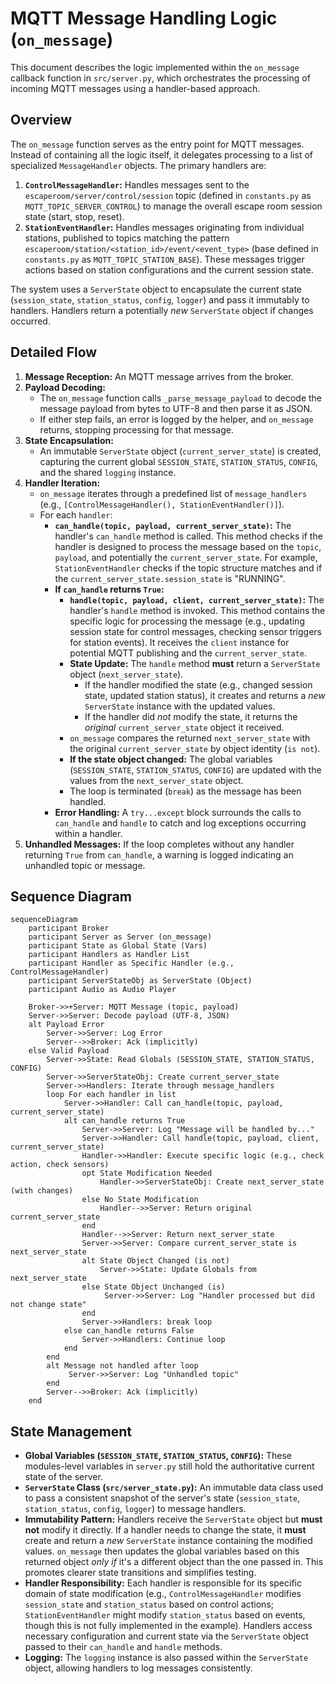 # MQTT Message Handling Logic (`on_message`)

This document describes the logic implemented within the `on_message` callback function in `src/server.py`, which orchestrates the processing of incoming MQTT messages using a handler-based approach.

## Overview

The `on_message` function serves as the entry point for MQTT messages. Instead of containing all the logic itself, it delegates processing to a list of specialized `MessageHandler` objects. The primary handlers are:

1.  **`ControlMessageHandler`:** Handles messages sent to the `escaperoom/server/control/session` topic (defined in `constants.py` as `MQTT_TOPIC_SERVER_CONTROL`) to manage the overall escape room session state (start, stop, reset).
2.  **`StationEventHandler`:** Handles messages originating from individual stations, published to topics matching the pattern `escaperoom/station/<station_id>/event/<event_type>` (base defined in `constants.py` as `MQTT_TOPIC_STATION_BASE`). These messages trigger actions based on station configurations and the current session state.

The system uses a `ServerState` object to encapsulate the current state (`session_state`, `station_status`, `config`, `logger`) and pass it immutably to handlers. Handlers return a potentially *new* `ServerState` object if changes occurred.

## Detailed Flow

1.  **Message Reception:** An MQTT message arrives from the broker.
2.  **Payload Decoding:**
    *   The `on_message` function calls `_parse_message_payload` to decode the message payload from bytes to UTF-8 and then parse it as JSON.
    *   If either step fails, an error is logged by the helper, and `on_message` returns, stopping processing for that message.
3.  **State Encapsulation:**
    *   An immutable `ServerState` object (`current_server_state`) is created, capturing the current global `SESSION_STATE`, `STATION_STATUS`, `CONFIG`, and the shared `logging` instance.
4.  **Handler Iteration:**
    *   `on_message` iterates through a predefined list of `message_handlers` (e.g., `[ControlMessageHandler(), StationEventHandler()]`).
    *   For each `handler`:
        *   **`can_handle(topic, payload, current_server_state)`:** The handler's `can_handle` method is called. This method checks if the handler is designed to process the message based on the `topic`, `payload`, and potentially the `current_server_state`. For example, `StationEventHandler` checks if the topic structure matches and if the `current_server_state.session_state` is "RUNNING".
        *   **If `can_handle` returns `True`:**
            *   **`handle(topic, payload, client, current_server_state)`:** The handler's `handle` method is invoked. This method contains the specific logic for processing the message (e.g., updating session state for control messages, checking sensor triggers for station events). It receives the `client` instance for potential MQTT publishing and the `current_server_state`.
            *   **State Update:** The `handle` method **must** return a `ServerState` object (`next_server_state`).
                *   If the handler modified the state (e.g., changed session state, updated station status), it creates and returns a *new* `ServerState` instance with the updated values.
                *   If the handler did *not* modify the state, it returns the *original* `current_server_state` object it received.
            *   `on_message` compares the returned `next_server_state` with the original `current_server_state` by object identity (`is not`).
            *   **If the state object changed:** The global variables (`SESSION_STATE`, `STATION_STATUS`, `CONFIG`) are updated with the values from the `next_server_state` object.
            *   The loop is terminated (`break`) as the message has been handled.
        *   **Error Handling:** A `try...except` block surrounds the calls to `can_handle` and `handle` to catch and log exceptions occurring within a handler.
5.  **Unhandled Messages:** If the loop completes without any handler returning `True` from `can_handle`, a warning is logged indicating an unhandled topic or message.

## Sequence Diagram

```mermaid
sequenceDiagram
    participant Broker
    participant Server as Server (on_message)
    participant State as Global State (Vars)
    participant Handlers as Handler List
    participant Handler as Specific Handler (e.g., ControlMessageHandler)
    participant ServerStateObj as ServerState (Object)
    participant Audio as Audio Player

    Broker->>+Server: MQTT Message (topic, payload)
    Server->>Server: Decode payload (UTF-8, JSON)
    alt Payload Error
        Server->>Server: Log Error
        Server-->>Broker: Ack (implicitly)
    else Valid Payload
        Server->>State: Read Globals (SESSION_STATE, STATION_STATUS, CONFIG)
        Server->>ServerStateObj: Create current_server_state
        Server->>Handlers: Iterate through message_handlers
        loop For each handler in list
            Server->>Handler: Call can_handle(topic, payload, current_server_state)
            alt can_handle returns True
                Server->>Server: Log "Message will be handled by..."
                Server->>Handler: Call handle(topic, payload, client, current_server_state)
                Handler->>Handler: Execute specific logic (e.g., check action, check sensors)
                opt State Modification Needed
                    Handler->>ServerStateObj: Create next_server_state (with changes)
                else No State Modification
                    Handler-->>Server: Return original current_server_state
                end
                Handler-->>Server: Return next_server_state
                Server->>Server: Compare current_server_state is next_server_state
                alt State Object Changed (is not)
                    Server->>State: Update Globals from next_server_state
                else State Object Unchanged (is)
                     Server->>Server: Log "Handler processed but did not change state"
                end
                Server->>Handlers: break loop
            else can_handle returns False
                Server->>Handlers: Continue loop
            end
        end
        alt Message not handled after loop
             Server->>Server: Log "Unhandled topic"
        end
        Server-->>Broker: Ack (implicitly)
    end

```

## State Management

*   **Global Variables (`SESSION_STATE`, `STATION_STATUS`, `CONFIG`):** These modules-level variables in `server.py` still hold the authoritative current state of the server.
*   **`ServerState` Class (`src/server_state.py`):** An immutable data class used to pass a consistent snapshot of the server's state (`session_state`, `station_status`, `config`, `logger`) to message handlers.
*   **Immutability Pattern:** Handlers receive the `ServerState` object but **must not** modify it directly. If a handler needs to change the state, it **must** create and return a *new* `ServerState` instance containing the modified values. `on_message` then updates the global variables based on this returned object *only if* it's a different object than the one passed in. This promotes clearer state transitions and simplifies testing.
*   **Handler Responsibility:** Each handler is responsible for its specific domain of state modification (e.g., `ControlMessageHandler` modifies `session_state` and `station_status` based on control actions; `StationEventHandler` might modify `station_status` based on events, though this is not fully implemented in the example). Handlers access necessary configuration and current state via the `ServerState` object passed to their `can_handle` and `handle` methods.
*   **Logging:** The `logging` instance is also passed within the `ServerState` object, allowing handlers to log messages consistently. 